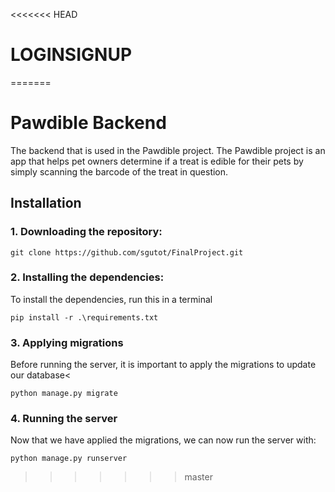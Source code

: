 <<<<<<< HEAD
# LOGINSIGNUP
=======
# Pawdible Backend

The backend that is used in the Pawdible project. The Pawdible project is an app that helps pet owners determine if a treat is edible for their pets by simply scanning the barcode of the treat in question.

## Installation
### 1. Downloading the repository:
```
git clone https://github.com/sgutot/FinalProject.git
```


### 2. Installing the dependencies:
To install the dependencies, run this in a terminal
```
pip install -r .\requirements.txt
```

### 3. Applying migrations
Before running the server, it is important to apply the migrations to update our database<
```
python manage.py migrate
```

### 4. Running the server
Now that we have applied the migrations, we can now run the server with:
```
python manage.py runserver
```



>>>>>>> master
